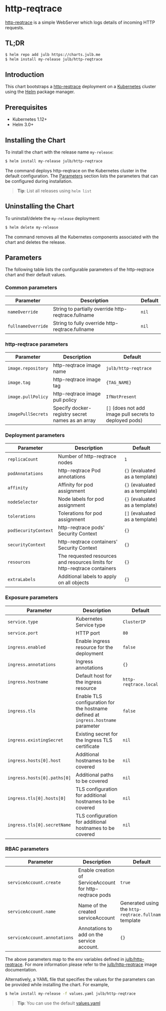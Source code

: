 # http-reqtrace

[http-reqtrace](https://gitlab.com/julb/http-reqtrace) is a simple WebServer which logs details of incoming HTTP requests.

## TL;DR

```bash
$ helm repo add julb https://charts.julb.me
$ helm install my-release julb/http-reqtrace
```

## Introduction

This chart bootstraps a [http-reqtrace](https://gitlab.com/julb/http-reqtrace) deployment on a [Kubernetes](http://kubernetes.io) cluster using the [Helm](https://helm.sh) package manager.

## Prerequisites

- Kubernetes 1.12+
- Helm 3.0+

## Installing the Chart

To install the chart with the release name `my-release`:

```bash
$ helm install my-release julb/http-reqtrace
```

The command deploys http-reqtrace on the Kubernetes cluster in the default configuration. The [Parameters](#parameters) section lists the parameters that can be configured during installation.

> **Tip**: List all releases using `helm list`

## Uninstalling the Chart

To uninstall/delete the `my-release` deployment:

```bash
$ helm delete my-release
```

The command removes all the Kubernetes components associated with the chart and deletes the release.

## Parameters

The following table lists the configurable parameters of the http-reqtrace chart and their default values.

### Common parameters

| Parameter                                 | Description                                                                                                          | Default                                                      |
|-------------------------------------------|----------------------------------------------------------------------------------------------------------------------|--------------------------------------------------------------|
| `nameOverride`                            | String to partially override http-reqtrace.fullname                                                                       | `nil`                                                        |
| `fullnameOverride`                        | String to fully override http-reqtrace.fullname                                                                           | `nil`                                                        |

### http-reqtrace parameters

| Parameter                                 | Description                                                                                                          | Default                                                      |
|-------------------------------------------|----------------------------------------------------------------------------------------------------------------------|--------------------------------------------------------------|
| `image.repository`                        | http-reqtrace image name                                                                                                  | `julb/http-reqtrace`                                           |
| `image.tag`                               | http-reqtrace image tag                                                                                                   | `{TAG_NAME}`                                                 |
| `image.pullPolicy`                        | http-reqtrace image pull policy                                                                                           | `IfNotPresent`                                               |
| `imagePullSecrets`                       | Specify docker-registry secret names as an array                                                                     | `[]` (does not add image pull secrets to deployed pods)      |

### Deployment parameters

| Parameter                                 | Description                                                                                                          | Default                                                      |
|-------------------------------------------|----------------------------------------------------------------------------------------------------------------------|--------------------------------------------------------------|
| `replicaCount`                            | Number of http-reqtrace nodes                                                                                             | `1`                                                          |
| `podAnnotations`                          | http-reqtrace Pod annotations                                                                                             | `{}` (evaluated as a template)                               |
| `affinity`                                | Affinity for pod assignment                                                                                          | `{}` (evaluated as a template)                               |
| `nodeSelector`                            | Node labels for pod assignment                                                                                       | `{}` (evaluated as a template)                               |
| `tolerations`                             | Tolerations for pod assignment                                                                                       | `[]` (evaluated as a template)                               |
| `podSecurityContext`                      | http-reqtrace pods' Security Context                                                                                      | `{}`                                                         |
| `securityContext`                | http-reqtrace containers' Security Context                                                                                | `{}`                                                         |
| `resources`                        | The requested resources and resources limits for http-reqtrace containers                                                                         | `{}`                                                         |
| `extraLabels`        | Additional labels to apply on all objects                                      | `{}`                           |

### Exposure parameters

| Parameter                                 | Description                                                                                                          | Default                                                      |
|-------------------------------------------|----------------------------------------------------------------------------------------------------------------------|--------------------------------------------------------------|
| `service.type`                            | Kubernetes Service type                                                                                              | `ClusterIP`                                                  |
| `service.port`                            | HTTP port                                                                                                            | `80`                                                       |
| `ingress.enabled`                         | Enable ingress resource for the deployment                                                                       | `false`                                                      |
| `ingress.annotations`                     | Ingress annotations                                                                                                  | `{}`                                                         |
| `ingress.hostname`                        | Default host for the ingress resource                                                                                | `http-reqtrace.local`                                             |
| `ingress.tls`                             | Enable TLS configuration for the hostname defined at `ingress.hostname` parameter                                    | `false`                                                      |
| `ingress.existingSecret`                  | Existing secret for the Ingress TLS certificate                                                                      | `nil`                                                        |
| `ingress.hosts[0].host`              | Additional hostnames to be covered                                                                                   | `nil`                                                        |
| `ingress.hosts[0].paths[0]`              | Additional paths to be covered                                                                                   | `nil`                                                        |
| `ingress.tls[0].hosts[0]`            | TLS configuration for additional hostnames to be covered                                                             | `nil`                                                        |
| `ingress.tls[0].secretName`          | TLS configuration for additional hostnames to be covered                                                             | `nil`                                                        |

### RBAC parameters

| Parameter                                 | Description                                                                                                          | Default                                                      |
|-------------------------------------------|----------------------------------------------------------------------------------------------------------------------|--------------------------------------------------------------|
| `serviceAccount.create`                   | Enable creation of ServiceAccount for http-reqtrace pods                                                                  | `true`                                                       |
| `serviceAccount.name`                     | Name of the created serviceAccount                                                                                   | Generated using the `http-reqtrace.fullname` template             |
| `serviceAccount.annotations`                             | Annotations to add on the service account.                                                                        | `{}`                                                      |


The above parameters map to the env variables defined in [julb/http-reqtrace](http://gitlab.com/julb/http-reqtrace). For more information please refer to the [julb/http-reqtrace](http://gitlab.com/julb/http-reqtrace) image documentation.

Alternatively, a YAML file that specifies the values for the parameters can be provided while installing the chart. For example,

```bash
$ helm install my-release -f values.yaml julb/http-reqtrace
```

> **Tip**: You can use the default [values.yaml](values.yaml)
